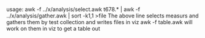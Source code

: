 usage:
awk -f ../x/analysis/select.awk t678.* | awk -f ../x/analysis/gather.awk | sort -k1,1 >file
The above line selects measurs and gathers them by test collection and writes files in viz
awk -f table.awk will work on them in viz to get a table out